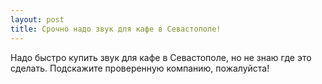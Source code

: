 ```yaml
---
layout: post 
title: Срочно надо звук для кафе в Севастополе! 
--- 
```

Надо быстро купить звук для кафе в Севастополе, но не знаю где это сделать. Подскажите проверенную компанию, пожалуйста!